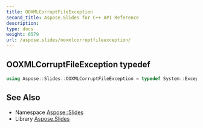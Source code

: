 ```yaml
---
title: OOXMLCorruptFileException
second_title: Aspose.Slides for C++ API Reference
description: 
type: docs
weight: 6579
url: /aspose.slides/ooxmlcorruptfileexception/
---
```

## OOXMLCorruptFileException typedef




```cpp
using Aspose::Slides::OOXMLCorruptFileException = typedef System::ExceptionWrapper<Details_OOXMLCorruptFileException>
```

## See Also

* Namespace [Aspose::Slides](../)
* Library [Aspose.Slides](../../)
